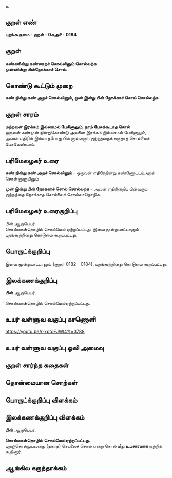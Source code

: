 உ

## குறள் எண் 

**புறங்கூறாமை - குறள் - 0கஅ௪ - 0184** 

## குறள் 

**கண்ணின்று கண்ணறச் சொல்லினும் சொல்லற்க  
முன்னின்று பின்நோக்காச் சொல்.**

## கொண்டு கூட்டும் முறை

**கண் நின்று கண் அறச் சொல்லினும், முன் இன்று பின் நோக்காச் சொல் சொல்லற்க**

## குறள் சாரம் 

**மற்றவன் இரக்கம் இல்லாமல் பேசினாலும், நாம் பேசக்கூடாத சொல்**  
ஒருவன் கண்முன் நின்றுகொண்டு அவனை இரக்கம் இல்லாமல் பேசினாலும்,  
அவன் எதிரில் இல்லாதபோது பின்னால்வரும் குற்றத்தைக் கருதாத சொல்லைச் பேசவேண்டாம்.  

## பரிமேலழகர் உரை

**கண் நின்று கண் அறச் சொல்லினும்** - ஒருவன் எதிரேநின்று கண்ணோட்டம்அறச் சொன்னானாயினும்  

**முன் இன்று பின் நோக்காச் சொல் சொல்லற்க** - அவன் எதிரின்றிப் பின்வரும் குற்றத்தை நோக்காத சொல்லைச் சொல்லாதொழிக.  

## பரிமேலழகர் உரைகுறிப்பு   

பின் ஆகுபெயர்.  
சொல்வான்தொழில் சொல்மேல் ஏற்றப்பட்டது. 
இவை மூன்றுபாட்டானும் புறங்கூற்றினது கொடுமை கூறப்பட்டது.  

## பொருட்க்குறிப்பு 

இவை மூன்றுபாட்டானும் (குறள் 0182 - 0184), புறங்கூற்றினது கொடுமை கூறப்பட்டது.  

## இலக்கணக்குறிப்பு  

**பின்** ஆகுபெயர்.  

சொல்வான்தொழில் சொல்மேல்ஏற்றப்பட்டது.  

## உயர் வள்ளுவ வகுப்பு காணொளி

https://youtu.be/r-xptoFJWl4?t=3788

## உயர் வள்ளுவ வகுப்பு ஒலி அமைவு 

 
## குறள் சார்ந்த கதைகள் 


## தொன்மையான சொற்கள்


## பொருட்க்குறிப்பு விளக்கம்


## இலக்கணக்குறிப்பு விளக்கம்

**பின்** ஆகுபெயர்.  


**சொல்வான்தொழில் சொல்மேல்ஏற்றப்பட்டது.**  
புறஞ்சொல்லுபவனது (தகாத) செயலைச் சொல் என்ற சொல் மீது **உபசாரமாக** ஏற்றிக் கூறினார். 

## ஆங்கில கருத்தாக்கம் 


